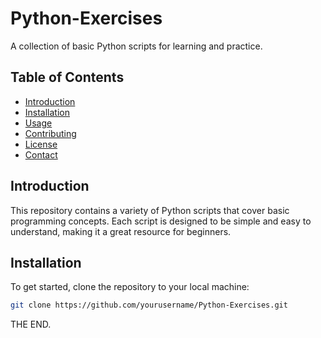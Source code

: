 # Python-Exercises

A collection of basic Python scripts for learning and practice.

## Table of Contents

- [Introduction](#introduction)
- [Installation](#installation)
- [Usage](#usage)
- [Contributing](#contributing)
- [License](#license)
- [Contact](#contact)

## Introduction

This repository contains a variety of Python scripts that cover basic programming concepts. Each script is designed to be simple and easy to understand, making it a great resource for beginners.

## Installation

To get started, clone the repository to your local machine:

```bash
git clone https://github.com/yourusername/Python-Exercises.git
```
THE END.